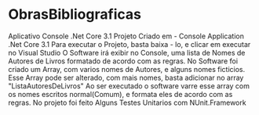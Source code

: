 # ObrasBibliograficas
Aplicativo Console .Net Core 3.1     Projeto Criado em - Console Application .Net Core 3.1  Para executar o Projeto, basta baixa - lo, e clicar em executar no Visual Studio  O Software irá exibir no Console, uma lista de Nomes de Autores de Livros formatado de acordo com as regras.  No Software foi criado um Array, com varios nomes de Autores, e alguns nomes ficticios.  Esse Array pode ser alterado, com mais nomes, basta adicionar no array "ListaAutoresDeLivros"  Ao ser executado o software varre esse array com os nomes escritos normal(Comum), e formata eles de acordo com as regras.  No projeto foi feito Alguns Testes Unitarios com NUnit.Framework
